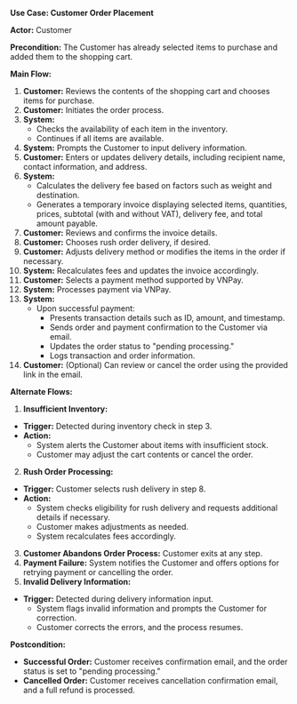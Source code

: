

**Use Case: Customer Order Placement**

**Actor:** Customer

**Precondition:** The Customer has already selected items to purchase and added them to the shopping cart.

**Main Flow:**

1. **Customer:** Reviews the contents of the shopping cart and chooses items for purchase.
2. **Customer:** Initiates the order process.
3. **System:**
    - Checks the availability of each item in the inventory.
    - Continues if all items are available.
4. **System:** Prompts the Customer to input delivery information.
5. **Customer:** Enters or updates delivery details, including recipient name, contact information, and address.
6. **System:**
    - Calculates the delivery fee based on factors such as weight and destination.
    - Generates a temporary invoice displaying selected items, quantities, prices, subtotal (with and without VAT), delivery fee, and total amount payable.
7. **Customer:** Reviews and confirms the invoice details.
8. **Customer:** Chooses rush order delivery, if desired.
9. **Customer:** Adjusts delivery method or modifies the items in the order if necessary.
10. **System:** Recalculates fees and updates the invoice accordingly.
11. **Customer:** Selects a payment method supported by VNPay.
12. **System:** Processes payment via VNPay.
13. **System:**
    - Upon successful payment:
        - Presents transaction details such as ID, amount, and timestamp.
        - Sends order and payment confirmation to the Customer via email.
        - Updates the order status to "pending processing."
        - Logs transaction and order information.
14. **Customer:** (Optional) Can review or cancel the order using the provided link in the email.

**Alternate Flows:**

1. **Insufficient Inventory:**
- **Trigger:** Detected during inventory check in step 3.
- **Action:**
    - System alerts the Customer about items with insufficient stock.
    - Customer may adjust the cart contents or cancel the order.
2. **Rush Order Processing:**
- **Trigger:** Customer selects rush delivery in step 8.
- **Action:**
    - System checks eligibility for rush delivery and requests additional details if necessary.
    - Customer makes adjustments as needed.
    - System recalculates fees accordingly.
3. **Customer Abandons Order Process:** Customer exits at any step.
4. **Payment Failure:** System notifies the Customer and offers options for retrying payment or cancelling the order.
5. **Invalid Delivery Information:**
- **Trigger:** Detected during delivery information input.
    - System flags invalid information and prompts the Customer for correction.
    - Customer corrects the errors, and the process resumes.

**Postcondition:**

- **Successful Order:** Customer receives confirmation email, and the order status is set to "pending processing."
- **Cancelled Order:** Customer receives cancellation confirmation email, and a full refund is processed.
